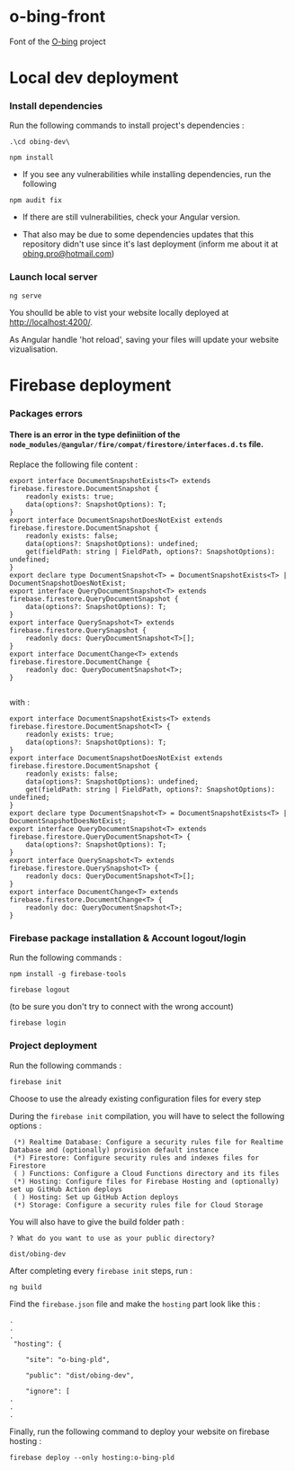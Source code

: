 # o-bing-front

Font of the [O-bing](https://o-bing-pld.web.app/) project

# Local dev deployment

### Install dependencies

Run the following commands to install project's dependencies :

```
.\cd obing-dev\
```

```
npm install
```

- If you see any vulnerabilities while installing dependencies, run the following 
```
npm audit fix
```

- If there are still vulnerabilities, check your Angular version.

- That also may be due to some dependencies updates that this repository didn't use since it's last deployment (inform me about it at [obing.pro@hotmail.com](obing.pro@hotmail.com))

### Launch local server

```
ng serve
```

You shoulld be able to vist your website locally deployed at [http://localhost:4200/](http://localhost:4200/).

As Angular handle 'hot reload', saving your files will update your website vizualisation.

# Firebase deployment

### Packages errors

#### There is an error in the type definiition of the ```node_modules/@angular/fire/compat/firestore/interfaces.d.ts``` file.


Replace the following file content : 

```
export interface DocumentSnapshotExists<T> extends firebase.firestore.DocumentSnapshot {
    readonly exists: true;
    data(options?: SnapshotOptions): T;
}
export interface DocumentSnapshotDoesNotExist extends firebase.firestore.DocumentSnapshot {
    readonly exists: false;
    data(options?: SnapshotOptions): undefined;
    get(fieldPath: string | FieldPath, options?: SnapshotOptions): undefined;
}
export declare type DocumentSnapshot<T> = DocumentSnapshotExists<T> | DocumentSnapshotDoesNotExist;
export interface QueryDocumentSnapshot<T> extends firebase.firestore.QueryDocumentSnapshot {
    data(options?: SnapshotOptions): T;
}
export interface QuerySnapshot<T> extends firebase.firestore.QuerySnapshot {
    readonly docs: QueryDocumentSnapshot<T>[];
}
export interface DocumentChange<T> extends firebase.firestore.DocumentChange {
    readonly doc: QueryDocumentSnapshot<T>;
}


```

with :

```
export interface DocumentSnapshotExists<T> extends firebase.firestore.DocumentSnapshot<T> {
    readonly exists: true;
    data(options?: SnapshotOptions): T;
}
export interface DocumentSnapshotDoesNotExist extends firebase.firestore.DocumentSnapshot {
    readonly exists: false;
    data(options?: SnapshotOptions): undefined;
    get(fieldPath: string | FieldPath, options?: SnapshotOptions): undefined;
}
export declare type DocumentSnapshot<T> = DocumentSnapshotExists<T> | DocumentSnapshotDoesNotExist;
export interface QueryDocumentSnapshot<T> extends firebase.firestore.QueryDocumentSnapshot<T> {
    data(options?: SnapshotOptions): T;
}
export interface QuerySnapshot<T> extends firebase.firestore.QuerySnapshot<T> {
    readonly docs: QueryDocumentSnapshot<T>[];
}
export interface DocumentChange<T> extends firebase.firestore.DocumentChange<T> {
    readonly doc: QueryDocumentSnapshot<T>;
}
```

### Firebase package installation & Account logout/login

Run the following commands :

```
npm install -g firebase-tools
```

```
firebase logout
```
(to be sure you don't try to connect with the wrong account)

```
firebase login
```

### Project deployment

Run the following commands :

```
firebase init
```

Choose to use the already existing configuration files for every step

During the ```firebase init``` compilation, you will have to select the following options :
```
 (*) Realtime Database: Configure a security rules file for Realtime Database and (optionally) provision default instance
 (*) Firestore: Configure security rules and indexes files for Firestore
 ( ) Functions: Configure a Cloud Functions directory and its files
 (*) Hosting: Configure files for Firebase Hosting and (optionally) set up GitHub Action deploys
 ( ) Hosting: Set up GitHub Action deploys
 (*) Storage: Configure a security rules file for Cloud Storage
```

You will also have to give the build folder path :

```? What do you want to use as your public directory?```
```
dist/obing-dev
```

After completing every ```firebase init``` steps, run :

```
ng build
```

Find the ```firebase.json``` file and make the ```hosting``` part look like this :
```
.
.
.
 "hosting": {
 
    "site": "o-bing-pld",
    
    "public": "dist/obing-dev",
    
    "ignore": [
.
.
.
```

Finally, run the following command to deploy your website on firebase hosting :

```
firebase deploy --only hosting:o-bing-pld
```
